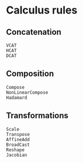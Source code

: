 # Calculus rules

## Concatenation

```@docs
VCAT
HCAT
DCAT
```

## Composition

```@docs
Compose
NonLinearCompose
Hadamard
```

## Transformations

```@docs
Scale
Transpose
AffineAdd
BroadCast
Reshape
Jacobian
```
